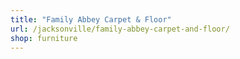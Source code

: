 ```yaml
---
title: "Family Abbey Carpet & Floor"
url: /jacksonville/family-abbey-carpet-and-floor/
shop: furniture
---
```

